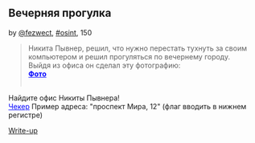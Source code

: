 ## Вечерняя прогулка
by [@fezwect](https://github.com/fezwect), [#osint](/README.md#osint), 150

> Никита Пывнер, решил, что нужно перестать тухнуть за своим компьютером и решил прогуляться по вечернему городу. <br>
Выйдя из офиса он сделал эту фотографию:<br>
<a style="color:blue" href="https://sun9-51.userapi.com/impg/WeqCT4vYKXblxAVPrpvXCqU80oSLgYAHZRoxlg/H-qLszyOsKg.jpg?size=1280x960&quality=95&sign=1f45734bc440fba2fe6999f486c6f55e&type=album"><strong> Фото </strong></a> <br><br>

Найдите офис Никиты Пывнера!<br>
<a style="color:blue" href="http://185.246.155.136:5002/">Чекер</a>
Пример адреса: "проспект Мира, 12"
<span style="font-size:14px">(флаг вводить в нижнем регистре)</span>

[Write-up](WRITEUP.md)